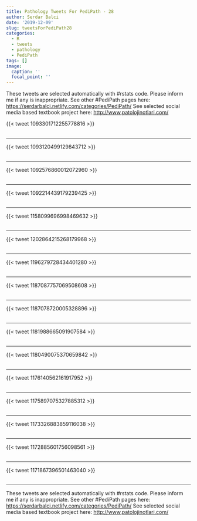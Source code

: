 ```yaml
---
title: Pathology Tweets For PediPath - 28
author: Serdar Balci
date: '2019-12-09'
slug: tweetsForPediPath28
categories:
  - R
  - tweets
  - pathology
  - PediPath
tags: []
image:
  caption: ''
  focal_point: ''
---
```



These tweets are selected automatically with #rstats code. Please inform me if any is inappropriate.
See other #PediPath pages here: https://serdarbalci.netlify.com/categories/PediPath/ 
See selected social media based textbook project here: http://www.patolojinotlari.com/

{{< tweet 1093301712255778816 >}}
<br>
<br>
<hr>
{{< tweet 1093120499129843712 >}}
<br>
<br>
<hr>
{{< tweet 1092576860012072960 >}}
<br>
<br>
<hr>
{{< tweet 1092214439179239425 >}}
<br>
<br>
<hr>
{{< tweet 1158099696998469632 >}}
<br>
<br>
<hr>
{{< tweet 1202864215268179968 >}}
<br>
<br>
<hr>
{{< tweet 1196279728434401280 >}}
<br>
<br>
<hr>
{{< tweet 1187087757069508608 >}}
<br>
<br>
<hr>
{{< tweet 1187078720005328896 >}}
<br>
<br>
<hr>
{{< tweet 1181988665091907584 >}}
<br>
<br>
<hr>
{{< tweet 1180490075370659842 >}}
<br>
<br>
<hr>
{{< tweet 1176140562161917952 >}}
<br>
<br>
<hr>
{{< tweet 1175897075327885312 >}}
<br>
<br>
<hr>
{{< tweet 1173326883859116038 >}}
<br>
<br>
<hr>
{{< tweet 1172885601756098561 >}}
<br>
<br>
<hr>
{{< tweet 1171867396501463040 >}}
<br>
<br>
<hr>


These tweets are selected automatically with #rstats code. Please inform me if any is inappropriate.
See other #PediPath pages here: https://serdarbalci.netlify.com/categories/PediPath/ 
See selected social media based textbook project here: http://www.patolojinotlari.com/

